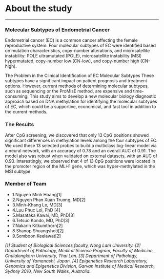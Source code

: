 # About the study
----
### **Molecular Subtypes of Endometrial Cancer**
Endometrial cancer (EC) is a common cancer affecting the female reproductive system. Four molecular subtypes of EC were identified based on mutation characteristics, copy-number alterations, and microsatellite instability: POLE ultramutated (POLE), microsatellite instability (MSI) hypermutated, copy-number low (CN-low), and copy-number high (CN-high).

The Problem in the Clinical Identification of EC Molecular Subtypes
These subtypes have a significant impact on patient prognosis and treatment options. However, current methods of determining molecular subtypes, such as sequencing or the ProMisE method, are expensive and time-consuming. This study aims to develop a new molecular biology diagnostic approach based on DNA methylation for identifying the molecular subtypes of EC, which could be a supportive, economical, and fast tool in addition to the current methods.


###  **The Results**
After CpG screening, we discovered that only 13 CpG positions showed significant differences in methylation levels among the four subtypes of EC. We used these 13 selected probes to build a multiclass log-linear model via a neural network, with an accuracy of 0.78 and an overall AUC of 0.91. The model also was robust when validated on external datasets, with an AUC of 0.93. Interestingly, we observed that 4 of 13 CpG positions were located in the promoter region of the MLH1 gene, which was hyper-methylated in the MSI subtype.

### **Member of Team**
- 1.Nguyen Minh Hoang[1]
- 2.Nguyen Phan Xuan Truong, MD[2]
- 3.Minh-Khang Le, MD[3]
- 4.Luu Phuc Loi, PhD [4]
- 5.Masataka Kawai, MD, PhD[3]
- 6.Tetsuo Kondo, MD, PhD[3]
- 7.Nakarin Kitkumthorn[2]
- 8.Shanop Shuangshoti[2]
- 9.Somboon Keelawat[2]

*[1] Student of Biological Sciences faculty, Nong Lam University. [2] Department of Pathology, Medical Science Program, Faculty of Medicine, Chulalongkorn University, Thai Lan. [3] Department of Pathology, University of Yamanashi, Japan. [4] Epigenetics Research Laboratory, Genomics and Epigenetics Division, Garvan Institute of Medical Research, Sydney 2010, New South Wales, Australia.*